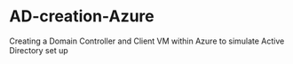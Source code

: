 # AD-creation-Azure
Creating a Domain Controller and Client VM within Azure to simulate Active Directory set up
